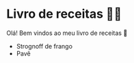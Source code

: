 # Livro de receitas :man_cook:

Olá! Bem vindos ao meu livro de receitas :wave:

- Strognoff de frango
- Pavê
